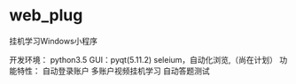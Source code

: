 # web_plug
挂机学习Windows小程序

开发环境：
python3.5
GUI：pyqt(5.11.2)
seleium，自动化浏览,（尚在计划）
功能特性：
自动登录账户
多账户视频挂机学习
自动答题测试

